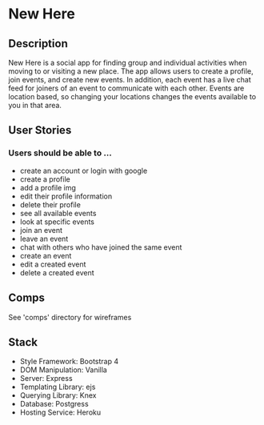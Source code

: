 # New Here
## Description
New Here is a social app for finding group and individual activities
when moving to or visiting a new place. The app allows users to 
create a profile, join events, and create new events. In addition, 
each event has a live chat feed for joiners of an event to 
communicate with each other. Events are location based, so changing
your locations changes the events available to you in that area.

## User Stories
### Users should be able to ...
* create an account or login with google
* create a profile
* add a profile img
* edit their profile information
* delete their profile
* see all available events
* look at specific events
* join an event
* leave an event
* chat with others who have joined the same event
* create an event
* edit a created event
* delete a created event

## Comps
See 'comps' directory for wireframes

## Stack
* Style Framework: Bootstrap 4
* DOM Manipulation: Vanilla
* Server: Express
* Templating Library: ejs
* Querying Library: Knex
* Database: Postgress
* Hosting Service: Heroku

